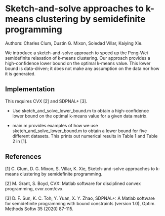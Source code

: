 # Sketch-and-solve approaches to k-means clustering by semidefinite programming
Authors: Charles Clum, Dustin G. Mixon, Soledad Villar, Kaiying Xie.

We introduce a sketch-and-solve approach to speed up the Peng-Wei semidefinite relaxation of k-means clustering. Our approach provides a high-confidence lower bound on the optimal k-means value. This lower bound is data-driven; it does not make any assumption on the data nor how it is generated.


## Implementation
This requires CVX [2] and SDPNAL+ [3].

- Use sketch_and_solve_lower_bound.m to obtain a high-confidence lower bound on the optimal k-means value for a given data matrix.

- main.m provides examples of how we use sketch_and_solve_lower_bound.m to obtain a lower bound for five different datasets. This prints out numerical results in Table 1 and Table 2 in [1].


## References
[1] C. Clum, D. G. Mixon, S. Villar, K. Xie, Sketch-and-solve approaches to k-means clustering by semidefinite programming.

[2] M. Grant, S. Boyd, CVX: Matlab software for disciplined convex programming, cvxr.com/cvx.

[3] D. F. Sun, K. C. Toh, Y. Yuan, X. Y. Zhao, SDPNAL+: A Matlab software for semidefinite programming with bound constraints (version 1.0), Optim. Methods Softw 35 (2020) 87-115.
